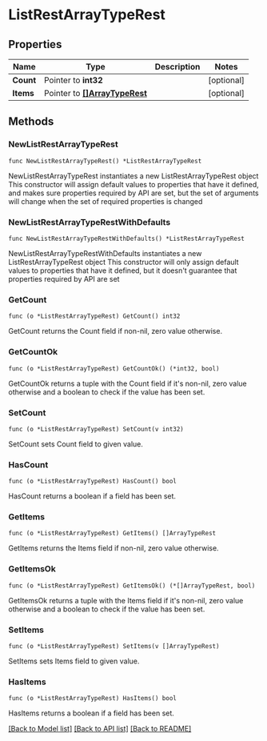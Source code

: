 # ListRestArrayTypeRest

## Properties

Name | Type | Description | Notes
------------ | ------------- | ------------- | -------------
**Count** | Pointer to **int32** |  | [optional] 
**Items** | Pointer to [**[]ArrayTypeRest**](ArrayTypeRest.md) |  | [optional] 

## Methods

### NewListRestArrayTypeRest

`func NewListRestArrayTypeRest() *ListRestArrayTypeRest`

NewListRestArrayTypeRest instantiates a new ListRestArrayTypeRest object
This constructor will assign default values to properties that have it defined,
and makes sure properties required by API are set, but the set of arguments
will change when the set of required properties is changed

### NewListRestArrayTypeRestWithDefaults

`func NewListRestArrayTypeRestWithDefaults() *ListRestArrayTypeRest`

NewListRestArrayTypeRestWithDefaults instantiates a new ListRestArrayTypeRest object
This constructor will only assign default values to properties that have it defined,
but it doesn't guarantee that properties required by API are set

### GetCount

`func (o *ListRestArrayTypeRest) GetCount() int32`

GetCount returns the Count field if non-nil, zero value otherwise.

### GetCountOk

`func (o *ListRestArrayTypeRest) GetCountOk() (*int32, bool)`

GetCountOk returns a tuple with the Count field if it's non-nil, zero value otherwise
and a boolean to check if the value has been set.

### SetCount

`func (o *ListRestArrayTypeRest) SetCount(v int32)`

SetCount sets Count field to given value.

### HasCount

`func (o *ListRestArrayTypeRest) HasCount() bool`

HasCount returns a boolean if a field has been set.

### GetItems

`func (o *ListRestArrayTypeRest) GetItems() []ArrayTypeRest`

GetItems returns the Items field if non-nil, zero value otherwise.

### GetItemsOk

`func (o *ListRestArrayTypeRest) GetItemsOk() (*[]ArrayTypeRest, bool)`

GetItemsOk returns a tuple with the Items field if it's non-nil, zero value otherwise
and a boolean to check if the value has been set.

### SetItems

`func (o *ListRestArrayTypeRest) SetItems(v []ArrayTypeRest)`

SetItems sets Items field to given value.

### HasItems

`func (o *ListRestArrayTypeRest) HasItems() bool`

HasItems returns a boolean if a field has been set.


[[Back to Model list]](../README.md#documentation-for-models) [[Back to API list]](../README.md#documentation-for-api-endpoints) [[Back to README]](../README.md)



